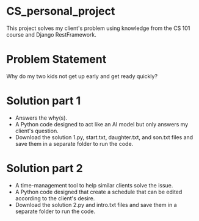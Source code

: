 # CS_personal_project
This project solves my client's problem using knowledge from the CS 101 course and Django RestFramework.

# Problem Statement
Why do my two kids not get up early and get ready quickly?

# Solution part 1
- Answers the why(s).
- A Python code designed to act like an AI model but only answers my client's question.
- Download the solution 1.py, start.txt, daughter.txt, and son.txt files and save them in a separate folder to run the code.

# Solution part 2
- A time-management tool to help similar clients solve the issue.
- A Python code designed that create a schedule that can be edited according to the client's desire.
- Download the solution 2.py and intro.txt files and save them in a separate folder to run the code.
  
